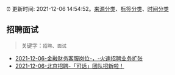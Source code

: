 :alarm_clock: 更新时间: 2021-12-06 14:54:52。[来源分类](../README.md)、[标签分类](../TAGS.md)、[时间分类](../TIMELINE.md)

## 招聘面试


> 关键字：`招聘`、`面试`



- [2021-12-06-金融财务客服岗位-，-火速招聘业务扩张](https://www.v2ex.com/t/820447) 
- [2021-12-06-北京招聘-「可话」团队招新啦！](https://www.v2ex.com/t/820443) 